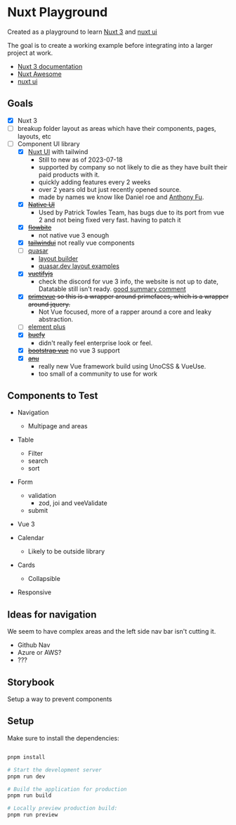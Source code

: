 # Nuxt Playground


Created as a playground to learn [Nuxt 3](https://nuxt.com/) and [nuxt ui](https://ui.nuxtlabs.com/)

The goal is to create a working example before integrating into a larger project at work.

- [Nuxt 3 documentation](https://nuxt.com/docs/getting-started/introduction)
- [Nuxt Awesome](https://github.com/nuxt-community/awesome-nuxt)
- [nuxt ui](https://ui.nuxtlabs.com/)



## Goals

- [x] Nuxt 3
- [ ] breakup folder layout as areas which have their components, pages, layouts, etc 
- [ ] Component UI library
  - [x] [Nuxt UI](https://ui.nuxtlabs.com/getting-started/installation) with tailwind
    - Still to new as of 2023-07-18
    - supported by company so not likely to die as they have built their paid products with it.
    - quickly adding features every 2 weeks
    - over 2 years old but just recently opened source.
    - made by names we know like Daniel roe and [Anthony Fu](https://github.com/antfu).  
  - [x] ~~[Native UI](https://www.naiveui.com/en-US/os-theme/docs/introduction)~~
    - Used by Patrick Towles Team, has bugs due to its port from vue 2 and not being fixed very fast. having to patch it
  - [x] ~~[flowbite](https://github.com/themesberg/flowbite)~~ 
    - not native vue 3 enough
  - [x] ~~[tailwindui](https://tailwindui.com/)~~ not really vue components
  - [ ] [quasar](https://quasar.dev/vue-components/)
    - [layout builder](https://quasar.dev/layout-builder/)
    - [quasar.dev layout examples](https://quasar.dev/layout/gallery/) 
  - [x] ~~[vuetifyjs](https://next.vuetifyjs.com/en/introduction/roadmap/)~~
    - check the discord for vue 3 info, the website is not up to date, Datatable still isn't ready. [good summary comment](https://www.reddit.com/r/vuejs/comments/135v44s/comment/jiofprd/?utm_source=share&utm_medium=web3x&utm_name=web3xcss&utm_term=1&utm_content=share_button)
  - [x] ~~[primevue](https://primevue.org/) so this is a wrapper around primefaces, which is a wrapper around jquery.~~
    - Not Vue focused, more of a rapper around a core and leaky abstraction.
  - [ ] [element plus](https://element-plus.org/#/en-US)
  - [x] ~~[buefy](https://buefy.org/)~~
    - didn't really feel enterprise look or feel.
  - [x] ~~[bootstrap vue](https://bootstrap-vue.org/)~~ no vue 3 support
  - [x] ~~[anu](https://anu-vue.netlify.app/)~~
    - really new Vue framework build using UnoCSS & VueUse.
    - too small of a community to use for work


## Components to Test

- Navigation
  - Multipage and areas
- Table
  - Filter
  - search
  - sort
- Form
  - validation
    - zod, joi and veeValidate
  - submit
- Vue 3

- Calendar
  - Likely to be outside library
- Cards
  - Collapsible
- Responsive

## Ideas for navigation

We seem to have complex areas and the left side nav bar isn't cutting it. 

- Github Nav
- Azure or AWS?
- ???

## Storybook

Setup a way to prevent components

## Setup

Make sure to install the dependencies:


```bash

pnpm install

# Start the development server 
pnpm run dev

# Build the application for production
pnpm run build

# Locally preview production build:
pnpm run preview

```


